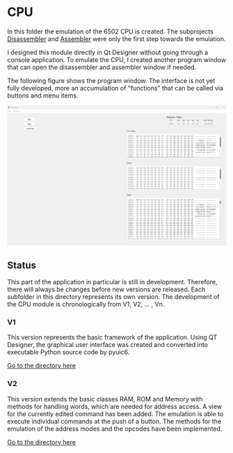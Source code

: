 # CPU
In this folder the emulation of the 6502 CPU is created. The subprojects [Disassembler](https://github.com/jegali/CPyU/tree/main/Disassembler) and [Assembler](https://github.com/jegali/CPyU/tree/main/Assembler) were only the first step towards the emulation.

I designed this module directly in Qt Designer without going through a console application. To emulate the CPU, I created another program window that can open the disassembler and assembler window if needed.

The following figure shows the program window. The interface is not yet fully developed, more an accumulation of "functions" that can be called via buttons and menu items.

![CPU-v1](/images/emulator-v1.png)

## Status
This part of the application in particular is still in development. Therefore, there will always be changes before new versions are released. Each subfolder in this directory represents its own version. The development of the CPU module is chronologically from V1, V2, ... , Vn.

### V1
This version represents the basic framework of the application. Using QT Designer, the graphical user interface was created and converted into executable Python source code by pyuic6.

[Go to the directory here](https://github.com/jegali/CPyU/tree/main/CPU/v1)

### V2
This version extends the basic classes RAM, ROM and Memory with methods for handling words, which are needed for address access. A view for the currently edited command has been added. The emulation is able to execute individual commands at the push of a button. The methods for the emulation of the address modes and the opcodes have been implemented.

[Go to the directory here](https://github.com/jegali/CPyU/tree/main/CPU/v2)
